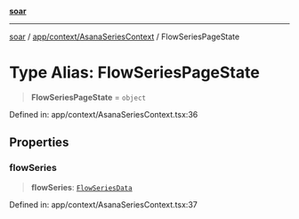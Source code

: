 [**soar**](../../../../README.md)

***

[soar](../../../../modules.md) / [app/context/AsanaSeriesContext](../README.md) / FlowSeriesPageState

# Type Alias: FlowSeriesPageState

> **FlowSeriesPageState** = `object`

Defined in: app/context/AsanaSeriesContext.tsx:36

## Properties

### flowSeries

> **flowSeries**: [`FlowSeriesData`](../interfaces/FlowSeriesData.md)

Defined in: app/context/AsanaSeriesContext.tsx:37
